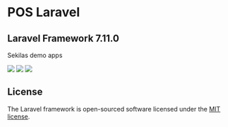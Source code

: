 # POS Laravel


## Laravel Framework 7.11.0

Sekilas demo  apps

[![](https://raw.github.com/didaputraa/pos-laravel/master/1.jpg)]()
[![](https://raw.github.com/didaputraa/pos-laravel/master/2.jpg)]()
[![](https://raw.github.com/didaputraa/pos-laravel/master/3.jpg)]()

## License

The Laravel framework is open-sourced software licensed under the [MIT license](https://opensource.org/licenses/MIT).
